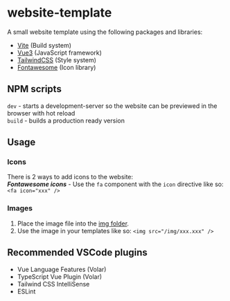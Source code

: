 # website-template

A small website template using the following packages and libraries:
- [Vite](https://vitejs.dev/) (Build system)
- [Vue3](https://vuejs.org/) (JavaScript framework)
- [TailwindCSS](https://tailwindcss.com/) (Style system)
- [Fontawesome](https://fontawesome.com/) (Icon library)

## NPM scripts
```dev``` - starts a development-server so the website can be previewed in the browser with hot reload  
```build``` - builds a production ready version

## Usage

### Icons

There is 2 ways to add icons to the website:  
***Fontawesome icons*** - Use the ```fa``` component with the ```icon``` directive like so: ```<fa icon="xxx" />```

### Images

1. Place the image file into the [img folder](public/img/).
2. Use the image in your templates like so: ```<img src="/img/xxx.xxx" />```

## Recommended VSCode plugins

- Vue Language Features (Volar)
- TypeScript Vue Plugin (Volar)
- Tailwind CSS IntelliSense
- ESLint